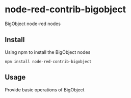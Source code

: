 node-red-contrib-bigobject
==============================
BigObject node-red nodes

Install
-------

Using npm to install the BigObject nodes

	npm install node-red-contrib-bigobject


Usage
-----

Provide basic operations of BigObject

